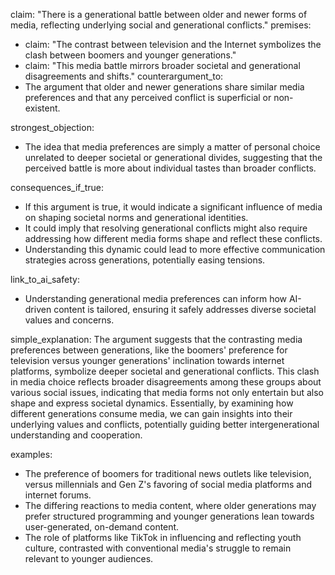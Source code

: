 claim: "There is a generational battle between older and newer forms of media, reflecting underlying social and generational conflicts."
premises:
  - claim: "The contrast between television and the Internet symbolizes the clash between boomers and younger generations."
  - claim: "This media battle mirrors broader societal and generational disagreements and shifts."
counterargument_to:
  - The argument that older and newer generations share similar media preferences and that any perceived conflict is superficial or non-existent.

strongest_objection:
  - The idea that media preferences are simply a matter of personal choice unrelated to deeper societal or generational divides, suggesting that the perceived battle is more about individual tastes than broader conflicts.

consequences_if_true:
  - If this argument is true, it would indicate a significant influence of media on shaping societal norms and generational identities.
  - It could imply that resolving generational conflicts might also require addressing how different media forms shape and reflect these conflicts.
  - Understanding this dynamic could lead to more effective communication strategies across generations, potentially easing tensions.

link_to_ai_safety:
  - Understanding generational media preferences can inform how AI-driven content is tailored, ensuring it safely addresses diverse societal values and concerns.

simple_explanation:
  The argument suggests that the contrasting media preferences between generations, like the boomers' preference for television versus younger generations' inclination towards internet platforms, symbolize deeper societal and generational conflicts. This clash in media choice reflects broader disagreements among these groups about various social issues, indicating that media forms not only entertain but also shape and express societal dynamics. Essentially, by examining how different generations consume media, we can gain insights into their underlying values and conflicts, potentially guiding better intergenerational understanding and cooperation.

examples:
  - The preference of boomers for traditional news outlets like television, versus millennials and Gen Z's favoring of social media platforms and internet forums.
  - The differing reactions to media content, where older generations may prefer structured programming and younger generations lean towards user-generated, on-demand content.
  - The role of platforms like TikTok in influencing and reflecting youth culture, contrasted with conventional media's struggle to remain relevant to younger audiences.